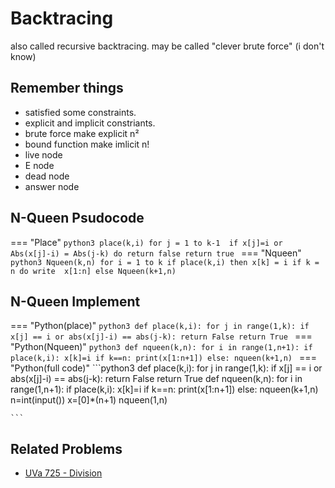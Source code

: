 # Backtracing
also called recursive backtracing. may be called "clever brute force" (i don't know)
## Remember things
- satisfied some constraints.
- explicit and implicit constriants.
- brute force make explicit n² 
- bound function make imlicit n!
- live node
- E node
- dead node
- answer node

## N-Queen Psudocode

=== "Place"
    ```python3
    place(k,i)
    for j = 1 to k-1 
        if x[j]=i or Abs(x[j]-i) = Abs(j-k)
             do return false
    return true
    ```
=== "Nqueen"
    ```python3
    Nqueen(k,n)
    for i = 1 to k
        if place(k,i)
            then x[k] = i
                 if k = n
                   do write  x[1:n]
                 else
                   Nqueen(k+1,n) 
    ```
## N-Queen Implement 

=== "Python(place)"
    ```python3
    def place(k,i):
	for j in range(1,k):
		if x[j] == i or abs(x[j]-i) == abs(j-k):
			return False
	return True
    ```
=== "Python(Nqueen)"
    ```python3
    def nqueen(k,n):
	for i in range(1,n+1):
		if place(k,i):
			x[k]=i
			if k==n:
				print(x[1:n+1])
			else:
				nqueen(k+1,n)
    ```
=== "Python(full code)"
    ```python3
    def place(k,i):
	for j in range(1,k):
		if x[j] == i or abs(x[j]-i) == abs(j-k):
			return False
	return True
    def nqueen(k,n):
	for i in range(1,n+1):
		if place(k,i):
			x[k]=i
			if k==n:
				print(x[1:n+1])
			else:
				nqueen(k+1,n)
    n=int(input())
    x=[0]*(n+1)
    nqueen(1,n)

    ```
## Related Problems
- [UVa 725 - Division](https://onlinejudge.org/index.php?option=com_onlinejudge&Itemid=8&category=9&page=show_problem&problem=666)

